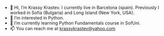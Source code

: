 - 👋 Hi, I’m Krassy Krastev. I currently live in Barcelona (spain). Previously I worked in Sofia (Bulgaria) and Long Island (New York, USA).
- 👀 I’m interested in Python.
- 🌱 I’m currently learning Python Fundamentals course in SofUni.
- 📫 You can reach me at krassykrastev@yahoo.com

<!---
krassykrastev/krassykrastev is a ✨ special ✨ repository because its `README.md` (this file) appears on your GitHub profile.
You can click the Preview link to take a look at your changes.
--->
